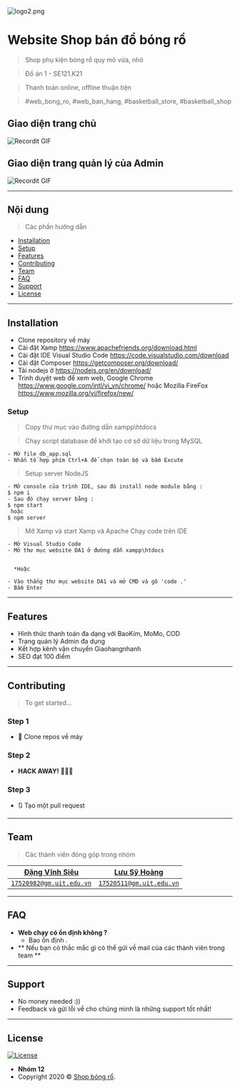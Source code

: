 <img src="https://www.upsieutoc.com/images/2020/06/26/logo2.png" alt="logo2.png" border="0" />


# Website Shop bán đồ bóng rổ

> Shop phụ kiện bóng rổ quy mô vừa, nhỏ

> Đồ án 1 - SE121.K21

> Thanh toán online, offline thuận tiện

> #web_bong_ro, #web_ban_hang, #basketball_store, #basketball_shop


## Giao diện trang chủ

![Recordit GIF](http://g.recordit.co/3Y0UD6xobR.gif)
## Giao diện trang quản lý của Admin
![Recordit GIF](http://g.recordit.co/q0QVmbJDJa.gif)

---

## Nội dung

> Các phần hướng dẫn

- [Installation](#installation)
- [Setup](#Setup)
- [Features](#features)
- [Contributing](#contributing)
- [Team](#team)
- [FAQ](#faq)
- [Support](#support)
- [License](#license)


---


## Installation

- Clone repository về máy
- Cài đặt Xamp https://www.apachefriends.org/download.html
- Cài đặt IDE Visual Studio Code https://code.visualstudio.com/download
- Cài đặt Composer https://getcomposer.org/download/
- Tải nodejs ở https://nodejs.org/en/download/
- Trình duyệt web để xem web, Google Chrome https://www.google.com/intl/vi_vn/chrome/ hoặc Mozilla FireFox https://www.mozilla.org/vi/firefox/new/

### Setup
> Copy thư mục vào đường dẫn xampp\htdocs

> Chạy script database để khởi tạo cơ sở dữ liệu trong MySQL

```shell
- Mở file db_app.sql
- Nhấn tổ hợp phím Ctrl+A để chọn toàn bộ và bấm Excute
```

> Setup server NodeJS

```shell
- Mở console của trình IDE, sau đó install node module bằng : 
$ npm i
- Sau đó chạy server bằng : 
$ npm start 
 hoặc
$ npm server
```
> Mở Xamp và start Xamp và Apache
> Chạy code trên IDE

```shell
- Mở Visual Studio Code
- Mở thư mục website DA1 ở đường dẫn xampp\htdocs

 
  *Hoặc
  
- Vào thẳng thư mục website DA1 và mở CMD và gõ 'code .'
- Bấm Enter
```

---

## Features
- Hình thức thanh toán đa dạng với BaoKim, MoMo, COD 
- Trang quản lý Admin đa dụng
- Kết hợp kênh vận chuyển Giaohangnhanh
- SEO đạt 100 điểm

---

## Contributing

> To get started...

### Step 1

- 👯 Clone repos về máy

### Step 2

- **HACK AWAY!** 🔨🔨🔨

### Step 3

- 🔃 Tạo một pull request

---

## Team

> Các thành viên đóng góp trong nhóm

| <a href="https://gitlab.com/vinhsieu" target="_blank">**Đặng Vĩnh Siêu**</a> | <a href="https://gitlab.com/shgamestudio" target="_blank">**Lưu Sỹ Hoàng**</a> |
|:---:| :---:|
| <a href="https://www.google.com/gmail/" target="_blank">`17520982@gm.uit.edu.vn`</a> | <a href="https://www.google.com/gmail/" target="_blank">`17520511@gm.uit.edu.vn`</a> |

---

## FAQ

- **Web chạy có ổn định không ?**
    - Bao ổn định .
- ** Nếu bạn có thắc mắc gì có thể gửi về mail của các thành viên trong team **

---

## Support

- No money needed :))
- Feedback và gửi lỗi về cho chúng mình là những support tốt nhất!


---



## License

[![License](http://img.shields.io/:license-mit-blue.svg?style=flat-square)](http://badges.mit-license.org)

- **Nhóm 12**
- Copyright 2020 © <a href="https://gitlab.com/hoangvip04648/website-ban-do-bong-ro" target="_blank">Shop bóng rổ</a>.
